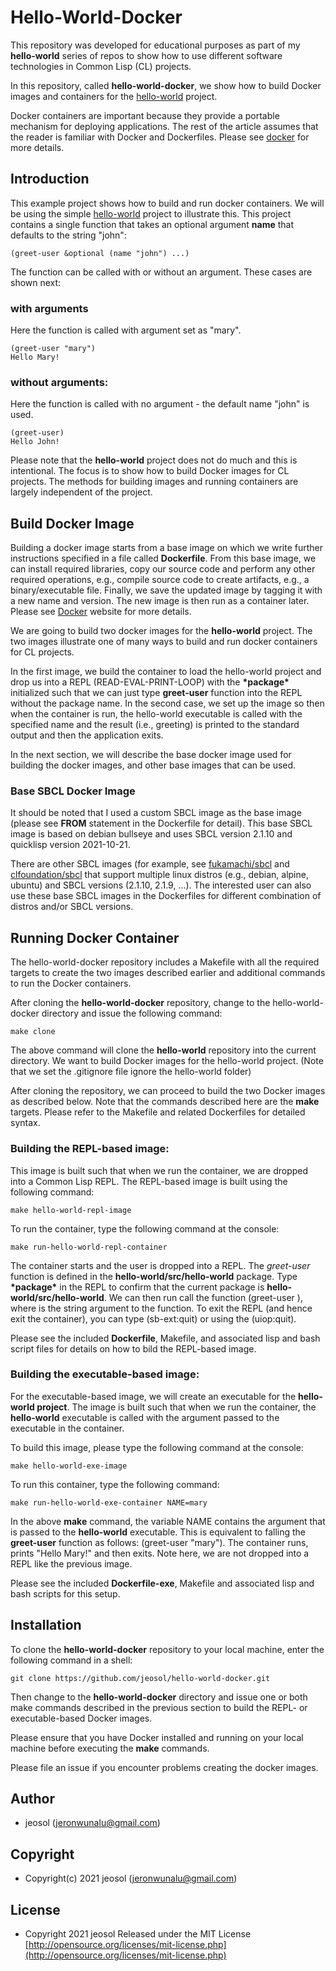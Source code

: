 # Hello-World-Docker
This repository was developed for educational purposes as part of my **hello-world** series of repos to show how to use different software technologies in Common Lisp (CL) projects.

In this repository, called **hello-world-docker**, we show how to build Docker images and containers for the [hello-world](https://github.com/jeosol/hello-world) project.

Docker containers are important because they provide a portable mechanism for deploying applications. The rest of the article assumes that the reader is familiar with Docker and Dockerfiles. Please see [docker](https://docs.docker.com/engine/reference/builder/) for more details.

## Introduction
This example project shows how to build and run docker containers. We will be using the simple [hello-world](https://github.com/jeosol/hello-world) project to illustrate this. This project contains a single function that takes an optional argument **name** that defaults to the string "john":
```
(greet-user &optional (name "john") ...)
```
The function can be called with or without an argument. These cases are shown next:
### with arguments
Here the function is called with argument set as "mary".
```
(greet-user "mary")
Hello Mary!
```
### without arguments:
Here the function is called with no argument - the default name "john" is used.
```
(greet-user)
Hello John!
```

Please note that the **hello-world** project does not do much and this is intentional. The focus is to show how to build Docker images for CL projects. The methods for building images and running containers are largely independent of the project.

## Build Docker Image

Building a docker image starts from a base image on which we write further instructions specified in a file called **Dockerfile**. From this base image, we can install required libraries, copy our source code and perform any other required operations, e.g., compile source code to create artifacts, e.g., a binary/executable file. Finally, we save the updated image by tagging it with a new name and version. The new image is then run as a container later. Please see [Docker](https://docs.docker.com/engine/reference/builder/) website for more details. 

We are going to build two docker images for the **hello-world** project. The two images illustrate one of many ways to build and run docker containers for CL projects.

In the first image, we build the container to load the hello-world project and
drop us into a REPL (READ-EVAL-PRINT-LOOP) with the **\*package\*** initialized such that we can just type
**greet-user** function into the REPL without the package name. In the second case, we set up the image so then when the container is run, the hello-world executable is called with the specified name and the result (i.e., greeting) is printed to the standard output and then the application exits.

In the next section, we will describe the base docker image used for building the docker images, and other base images that can be used.

### Base SBCL Docker Image
It should be noted that I used a custom SBCL image as the base image (please see **FROM** statement in the Dockerfile for detail). This base SBCL image is based on debian bullseye and uses SBCL version 2.1.10 and quicklisp version 2021-10-21.

There are other SBCL images (for example, see [fukamachi/sbcl](https://hub.docker.com/r/fukamachi/sbcl) and [clfoundation/sbcl](https://hub.docker.com/r/clfoundation/sbcl) that support multiple linux distros (e.g., debian, alpine, ubuntu) and SBCL versions (2.1.10, 2.1.9, ...). The interested user can also use these base SBCL images in the Dockerfiles for different combination of distros and/or SBCL versions.

## Running Docker Container
The hello-world-docker repository includes a Makefile with all the required targets to create the two images described earlier and additional commands to run the Docker containers.

After cloning the **hello-world-docker** repository, change to the hello-world-docker directory and issue the following command:
```
make clone
```
The above command will clone the **hello-world** repository into the current directory. We want to build Docker images for the hello-world project. (Note that we set the .gitignore file ignore the hello-world folder)

After cloning the repository, we can proceed to build the two Docker images as described below. Note that the commands described here are the **make** targets. Please refer to the Makefile and related Dockerfiles for detailed syntax.

### Building the REPL-based image:
This image is built such that when we run the container, we are dropped into a Common Lisp REPL. The REPL-based image is built using the following command:
```
make hello-world-repl-image
```
To run the container, type the following command at the console:
```
make run-hello-world-repl-container
```
The container starts and the user is dropped into a REPL. The *greet-user* function is defined in the **hello-world/src/hello-world** package. Type **\*package\*** in the REPL to confirm that the current package is **hello-world/src/hello-world**. We can then run call the function (greet-user <name>), where <name> is the string argument to the function. To exit the REPL (and hence exit the container), you can type (sb-ext:quit) or using the (uiop:quit). 

Please see the included **Dockerfile**, Makefile, and associated lisp and bash script files for details on how to bild the REPL-based image.

### Building the executable-based image:

For the executable-based image, we will create an executable for the **hello-world project**. The image is built such that when we run the container, the **hello-world** executable is called with the argument passed to the executable in the container.

To build this image, please type the following command at the console:
```
make hello-world-exe-image
```
To run this container, type the following command:
```
make run-hello-world-exe-container NAME=mary
```
In the above **make** command, the variable NAME contains the argument that is passed to the **hello-world** executable. This is equivalent to falling the **greet-user** function as follows: (greet-user "mary"). The container runs, prints "Hello Mary!" and then exits. Note here, we are not dropped into a REPL like the previous image. 

Please see the included **Dockerfile-exe**, Makefile and associated lisp and bash scripts for this setup. 

## Installation
To clone the **hello-world-docker** repository to your local machine, enter the following command in a shell:
```
git clone https://github.com/jeosol/hello-world-docker.git
```
Then change to the **hello-world-docker** directory and issue one or both make commands described in the previous section to build the REPL- or executable-based Docker images.

Please ensure that you have Docker installed and running on your local machine before executing the **make** commands.

Please file an issue if you encounter problems creating the docker images.

## Author

* jeosol (jeronwunalu@gmail.com)

## Copyright

* Copyright(c) 2021 jeosol (jeronwunalu@gmail.com)


## License

* Copyright 2021 jeosol Released under the MIT License [http://opensource.org/licenses/mit-license.php](http://opensource.org/licenses/mit-license.php)
